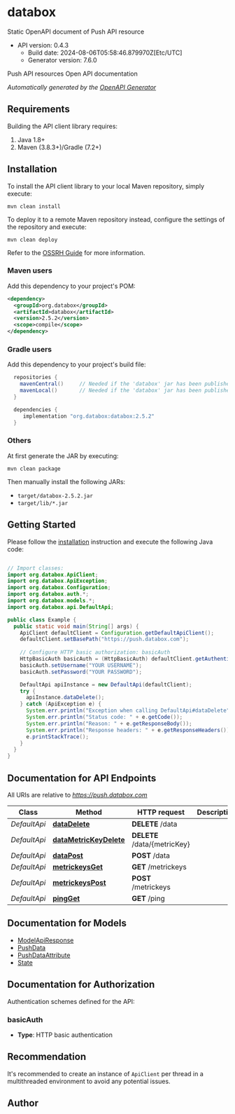 # databox

Static OpenAPI document of Push API resource
- API version: 0.4.3
  - Build date: 2024-08-06T05:58:46.879970Z[Etc/UTC]
  - Generator version: 7.6.0

Push API resources Open API documentation


*Automatically generated by the [OpenAPI Generator](https://openapi-generator.tech)*


## Requirements

Building the API client library requires:
1. Java 1.8+
2. Maven (3.8.3+)/Gradle (7.2+)

## Installation

To install the API client library to your local Maven repository, simply execute:

```shell
mvn clean install
```

To deploy it to a remote Maven repository instead, configure the settings of the repository and execute:

```shell
mvn clean deploy
```

Refer to the [OSSRH Guide](http://central.sonatype.org/pages/ossrh-guide.html) for more information.

### Maven users

Add this dependency to your project's POM:

```xml
<dependency>
  <groupId>org.databox</groupId>
  <artifactId>databox</artifactId>
  <version>2.5.2</version>
  <scope>compile</scope>
</dependency>
```

### Gradle users

Add this dependency to your project's build file:

```groovy
  repositories {
    mavenCentral()     // Needed if the 'databox' jar has been published to maven central.
    mavenLocal()       // Needed if the 'databox' jar has been published to the local maven repo.
  }

  dependencies {
     implementation "org.databox:databox:2.5.2"
  }
```

### Others

At first generate the JAR by executing:

```shell
mvn clean package
```

Then manually install the following JARs:

* `target/databox-2.5.2.jar`
* `target/lib/*.jar`

## Getting Started

Please follow the [installation](#installation) instruction and execute the following Java code:

```java

// Import classes:
import org.databox.ApiClient;
import org.databox.ApiException;
import org.databox.Configuration;
import org.databox.auth.*;
import org.databox.models.*;
import org.databox.api.DefaultApi;

public class Example {
  public static void main(String[] args) {
    ApiClient defaultClient = Configuration.getDefaultApiClient();
    defaultClient.setBasePath("https://push.databox.com");
    
    // Configure HTTP basic authorization: basicAuth
    HttpBasicAuth basicAuth = (HttpBasicAuth) defaultClient.getAuthentication("basicAuth");
    basicAuth.setUsername("YOUR USERNAME");
    basicAuth.setPassword("YOUR PASSWORD");

    DefaultApi apiInstance = new DefaultApi(defaultClient);
    try {
      apiInstance.dataDelete();
    } catch (ApiException e) {
      System.err.println("Exception when calling DefaultApi#dataDelete");
      System.err.println("Status code: " + e.getCode());
      System.err.println("Reason: " + e.getResponseBody());
      System.err.println("Response headers: " + e.getResponseHeaders());
      e.printStackTrace();
    }
  }
}

```

## Documentation for API Endpoints

All URIs are relative to *https://push.databox.com*

Class | Method | HTTP request | Description
------------ | ------------- | ------------- | -------------
*DefaultApi* | [**dataDelete**](docs/DefaultApi.md#dataDelete) | **DELETE** /data | 
*DefaultApi* | [**dataMetricKeyDelete**](docs/DefaultApi.md#dataMetricKeyDelete) | **DELETE** /data/{metricKey} | 
*DefaultApi* | [**dataPost**](docs/DefaultApi.md#dataPost) | **POST** /data | 
*DefaultApi* | [**metrickeysGet**](docs/DefaultApi.md#metrickeysGet) | **GET** /metrickeys | 
*DefaultApi* | [**metrickeysPost**](docs/DefaultApi.md#metrickeysPost) | **POST** /metrickeys | 
*DefaultApi* | [**pingGet**](docs/DefaultApi.md#pingGet) | **GET** /ping | 


## Documentation for Models

 - [ModelApiResponse](docs/ModelApiResponse.md)
 - [PushData](docs/PushData.md)
 - [PushDataAttribute](docs/PushDataAttribute.md)
 - [State](docs/State.md)


<a id="documentation-for-authorization"></a>
## Documentation for Authorization


Authentication schemes defined for the API:
<a id="basicAuth"></a>
### basicAuth

- **Type**: HTTP basic authentication


## Recommendation

It's recommended to create an instance of `ApiClient` per thread in a multithreaded environment to avoid any potential issues.

## Author



